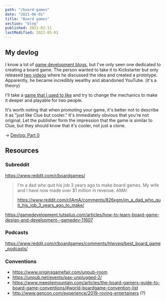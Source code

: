 ```yaml
---
path: "/board-games"
date: "2021-06-01"
title: "Board games"
section: "blog"
published: 2021-02-11
lastModified: 2022-05-01
---
```


## My devlog

I know a lot of [game development blogs](/gamedev/blogs-channels-links), but I've only seen one dedicated to creating a board game. The person wanted to take it to Kickstarter but only released [two videos](https://www.youtube.com/watch?v=-rGVhu_XYUs) where he discussed the idea and created a prototype. Apparently, he became incredibly wealthy and abandoned YouTube. (it's a theory)

I'll take a [game that I used to like](/board-games/clue-review-and-ideas) and try to change the mechanics to make it deeper and playable for two people.

It's worth noting that when promoting your game, it's better not to describe it as "just like Clue but cooler." It's immediately obvious that you're not original. Let the publisher form the impression that the game is similar to Clue, but they should know that it's cooler, not just a clone.

-> [Devlog: Part 0](/board-games/clue-review-and-ideas)

## Resources

### Subreddit 

https://www.reddit.com/r/boardgames/

> I'm a dad who quit his job 3 years ago to make board games. My wife and I have now made over $1 million in revenue. AMA!
>
> https://www.reddit.com/r/IAmA/comments/826xgm/im_a_dad_who_quit_his_job_3_years_ago_to_make/


https://gamedevelopment.tutsplus.com/articles/how-to-learn-board-game-design-and-development--gamedev-11607

### Podcasts

https://www.reddit.com/r/boardgames/comments/hlwvpq/best_board_game_podcasts/

### Conventions

- https://www.originsgamefair.com/unpub-room
- https://unpub.net/events/pax-unplugged-2/
- https://www.meeplemountain.com/articles/the-board-gamers-guide-to-board-game-conventions/#world-boardgame-convention-list
- http://www.gencon.com/experience/2019-roving-entertainers (?)